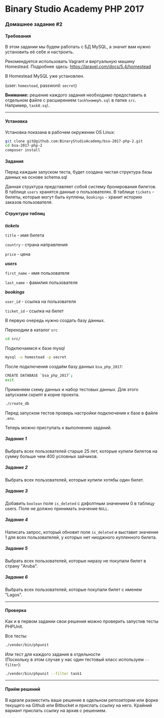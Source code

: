 Binary Studio Academy PHP 2017
====

### Домашнее задание #2

#### Требования
В этом задании мы будем работать с БД MySQL, а значит вам нужно
установить её себе и настроить.

Рекомендуется использовать Vagrant и виртуальную машину Homestead.
Подробнее здесь: https://laravel.com/docs/5.4/homestead

В Homestead MySQL уже установлен.

(user: `homestead`, password: `secret`)

**Внимание:** решение каждого задания необходимо предоставить в отдельном файле с 
расширением `task%номер%.sql` в папке `src`. Например, `task8.sql`.

***

#### Установка

Установка показана в рабочем окружении OS Linux:

```bash
git clone git@github.com:BinaryStudioAcademy/bsa-2017-php-2.git
cd bsa-2017-php-2
composer install
```

#### Задания

Перед каждым запуском теста, будет создана чистая структура базы данных на основе schema.sql

Данная структура представляет собой систему бронирования билетов. В таблице `users`
хранятся данные о пользователях. В таблице `tickets` - билеты, которые могут быть куплены,
`bookings` - хранит историю заказов пользователя.

##### Структура таблиц

___tickets___

`title` - имя билета

`country` - страна направления

`price` - цена

___users___

`first_name` - имя пользователя

`last_name` - фамилия пользователя

___bookings___

`user_id` - ссылка на пользователя

`ticket_id` - ссылка на билет

В первую очередь нужно создать базу данных.

Переходим в каталог `src`

```bash
cd src/
```

Подключаемся к базе mysql


```bash
mysql -u homestead -p secret
```

После подключения создаём базу данных `bsa_php_2017`:

```bash
CREATE DATABASE `bsa_php_2017`;
exit
```

Применяем схему данных и набор тестовых данных.
Для этого запускаем скрипт в корне проекта.

```bash
./create_db
```

Перед запуском тестов проверь настройки подключения к базе
в файле `.env`.

Теперь можно приступать к выполнению заданий.


##### Задание 1

Выбрать всех пользователей старше 25 лет, которые купили билетов на сумму больше чем 400
условных зайчиков.

##### Задание 2

Выбрать всех пользователей, которые купили хотябы один билет.

##### Задание 3

Добавить `boolean` поле `is_deleted` c дэфолтным значением 0 в таблицу users. Поле не должно принимать значение `NULL`.

##### Задание 4

Написать запрос, который обновит поле `is_deleted` и выставит значение 1 для всех пользователей, у которых нет
ниоджного купленного билета.

##### Задание 5

Выбрать всех пользователей, которые ниразу не покупали билет в страну "Aruba".

##### Задание 6

Выбрать всех пользователей, которые покупали билет с именем "Lagos".


***

#### Проверка

Как и в первом задании свои решения можно проверить запустив тесты PHPUnit.

Все тесты:

```bash
./vendor/bin/phpunit
```

Или тест для каждого задания в отдельности  
(Поскольку в этом случае у нас один тестовый класс используем `--filter`):

```bash
./vendor/bin/phpunit --filter task1
```

***

#### Приём решений

В идеале разместить ваше решение в одельном репозитории или форке текущего на Github или Bitbucket
и прислать ссылку на него.
Крайний вариант прислать ссылку на архив с решением.
